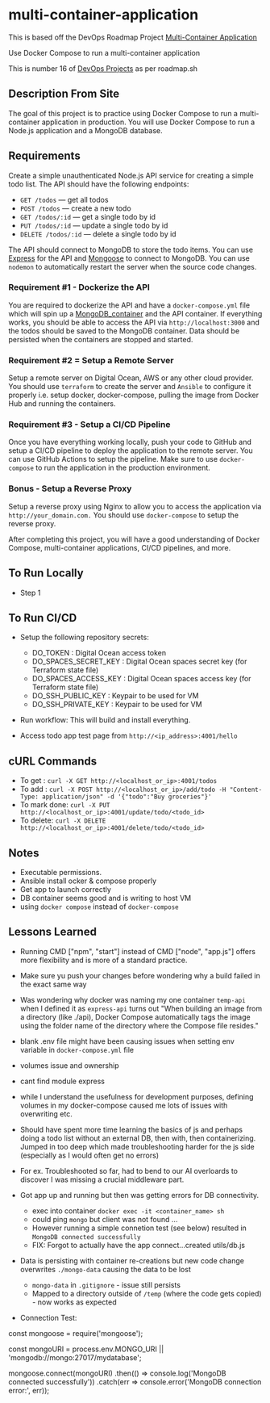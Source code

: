 # multi-container-application

This is based off the DevOps Roadmap Project [Multi-Container Application](https://roadmap.sh/projects/multi-container-service)

Use Docker Compose to run a multi-container application  

This is number 16 of [DevOps Projects](https://roadmap.sh/devops/projects) as per roadmap.sh

## Description From Site 

The goal of this project is to practice using Docker Compose to run a multi-container application in production. You will use Docker Compose to run a Node.js application and a MongoDB database.

## Requirements

Create a simple unauthenticated Node.js API service for creating a simple todo list. The API should have the following endpoints:

- `GET /todos` — get all todos
- `POST /todos` — create a new todo
- `GET /todos/:id` — get a single todo by id
- `PUT /todos/:id` — update a single todo by id
- `DELETE /todos/:id` — delete a single todo by id

The API should connect to MongoDB to store the todo items. You can use [Express](https://expressjs.com) for the API and [Mongoose](https://mongoosejs.com/) to connect to MongoDB. You can use `nodemon` to automatically restart the server when the source code changes.

### Requirement #1 - Dockerize the API 

You are required to dockerize the API and have a ``docker-compose.yml`` file which will spin up a [MongoDB_container](https://hub.docker.com/_/mongo) and the API container. If everything works, you should be able to access the API via ``http://localhost:3000`` and the todos should be saved to the MongoDB container. Data should be persisted when the containers are stopped and started.

### Requirement #2 = Setup a Remote Server 

Setup a remote server on Digital Ocean, AWS or any other cloud provider. You should use `terraform` to create the server and `Ansible` to configure it properly i.e. setup docker, docker-compose, pulling the image from Docker Hub and running the containers.

### Requirement #3 - Setup a CI/CD Pipeline 

Once you have everything working locally, push your code to GitHub and setup a CI/CD pipeline to deploy the application to the remote server. You can use GitHub Actions to setup the pipeline. Make sure to use `docker-compose` to run the application in the production environment.

### Bonus - Setup a Reverse Proxy

Setup a reverse proxy using Nginx to allow you to access the application via `http://your_domain.com.` You should use `docker-compose` to setup the reverse proxy.


After completing this project, you will have a good understanding of Docker Compose, multi-container applications, CI/CD pipelines, and more.

## To Run Locally

- Step 1


## To Run CI/CD

- Setup the following repository secrets:
    - DO_TOKEN : Digital Ocean access token
    - DO_SPACES_SECRET_KEY : Digital Ocean spaces secret key (for Terraform state file)
    - DO_SPACES_ACCESS_KEY : Digital Ocean spaces access key (for Terraform state file)
    - DO_SSH_PUBLIC_KEY : Keypair to be used for VM 
    - DO_SSH_PRIVATE_KEY : Keypair to be used for VM

- Run workflow: This will build and install everything.
- Access todo app test page from `http://<ip_address>:4001/hello`

## cURL Commands

- To get : `curl -X GET http://<localhost_or_ip>:4001/todos`
- To add : `curl -X POST http://<localhost_or_ip>/add/todo -H "Content-Type: application/json" -d '{"todo":"Buy groceries"}'`
- To mark done: `curl -X PUT http://<localhost_or_ip>:4001/update/todo/<todo_id>`
- To delete: `curl -X DELETE http://<localhost_or_ip>:4001/delete/todo/<todo_id>`

## Notes 

- Executable permissions.
- Ansible install ocker & compose properly 
- Get app to launch correctly 
- DB container seems good and is writing to host VM 
- using `docker compose` instead of `docker-compose`


## Lessons Learned

- Running CMD ["npm", "start"] instead of CMD ["node", "app.js"] offers more flexibility and is more of a standard practice. 
- Make sure yu push your changes before wondering why a build failed in the exact same way 
- Was wondering why docker was naming my one container `temp-api` when I defined it as `express-api` turns out "When building an image from a directory (like ./api), Docker Compose automatically tags the image using the folder name of the directory where the Compose file resides."

- blank .env file might have been causing issues when setting env variable in `docker-compose.yml` file 
- volumes issue and ownership 
- cant find module express 

- while I understand the usefulness for development purposes, defining volumes in my docker-compose caused me lots of issues with overwriting etc. 
- Should have spent more time learning the basics of js and perhaps doing a todo list without an external DB, then with, then containerizing. Jumped in too deep which made troubleshooting harder for the js side (especially as I would often get no errors)
- For ex. Troubleshooted so far, had to bend to our AI overloards to discover I was missing a crucial middleware part.

- Got app up and running but then was getting errors for DB connectivity. 
    - exec into container `docker exec -it <container_name> sh`
    - could ping `mongo` but client was not found ... 
    - However running a simple connetion test (see below) resulted in `MongoDB connected successfully`
    - FIX: Forgot to actually have the app connect...created utils/db.js 

- Data is persisting with container re-creations but new code change overwrites `./mongo-data` causing the data to be lost 
    - `mongo-data` in `.gitignore` - issue still persists
    - Mapped to a directory outside of `/temp` (where the code gets copied) - now works as expected 

- Connection Test: 

const mongoose = require('mongoose');

const mongoURI = process.env.MONGO_URI || 'mongodb://mongo:27017/mydatabase';

mongoose.connect(mongoURI)
    .then(() => console.log('MongoDB connected successfully'))
    .catch(err => console.error('MongoDB connection error:', err));
